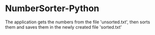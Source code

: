 # NumberSorter-Python
The application gets the numbers from the file 'unsorted.txt', then sorts them and saves them in the newly created file 'sorted.txt'
